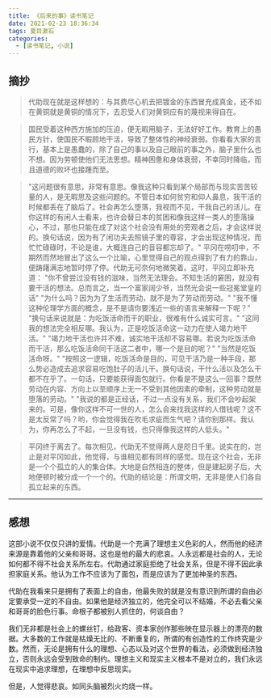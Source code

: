 ```yaml
---
title: 《后来的事》读书笔记
date: 2021-02-23 18:36:34
tags: 夏目漱石
categories:
  - [读书笔记, 小说]
---
```


## 摘抄

> 代助现在就是这样想的：与其费尽心机去把镀金的东西冒充成真金，还不如在黄铜就是黄铜的情况下，去忍受人们对黄铜应有的蔑视来得自在。

> 国民受着这种西方施加的压迫，便无暇用脑子，无法好好工作。教育上的愚民方针，使国民不暇顾地干活，导致了整体性的神经衰弱。你看看大家的言行，基本上是愚蠢的，除了自己的事以及自己眼前的事之外，脑子里什么也不想。因为劳顿使他们无法思想。精神困惫和身体衰弱，不幸同时降临，而且道德的败坏也接踵而至。



> "这问题很有意思，非常有意思。像我这种只看到某个局部而与现实苦苦较量的人，是无暇思及这些问题的。不管日本如何贫穷和仰人鼻息，我干活的时候都丢在了脑后了。社会再怎么堕落，我视而不见，干我自己的活儿。在你这样的有闲人士看来，也许会替日本的贫困和像我这样一类人的堕落操心，不过，那也只能在成了对这个社会没有用处的旁观者之后，才会这样说的。换句话说，因为有了闲功夫去照镜子里的尊容，才会出现这种情况，而忙忙碌碌时，不论是谁，大概连自己的音容都忘却了。"
> 平冈在唠叨中，不期然而然地冒出了这么一个比喻，心里觉得自己的观点得到了有力的靠山，便踌躇满志地暂时停了停。代助无可奈何地微笑着。这时，平冈立即补充道：
> "你不曾尝过没有钱的滋味，当然无法理会。不知生活的窘困，就没有要干活的想法。总而言之，当一个富家阔少爷，当然光会说一些冠冕堂皇的话"
> "为什么吗？因为为了生活而劳动，就不是为了劳动而劳动。"
> "我不懂这种伦理学方面的概念，是不是请你要浅近一些的语言来解释一下呢？"
> "换句话来说就是：为吃饭活命而干的职业，很难有什么诚实可言。"
> "这同我的想法完全相反哪。我认为，正是吃饭活命这一动力在使人竭力地干活。"
> "竭力地干活也许并不难，诚实地干活却不容易哪。若说为吃饭活命而干活，那么吃饭活命同干活这二者中，哪一个是目的呢？"
> "当然是吃饭活命呀。"
> "按照这一逻辑，吃饭活命是目的，可见干活乃是一种手段，那么势必造成去追求容易吃饱肚子的活儿干。换句话说，干什么活以及怎么干都不在乎了。一句话，只要能获得面包就行。你看是不是这么一回事？既然劳动在内容、方向上以至顺序上无一不受到其他因素的牵制，这种劳动就是堕落的劳动。"
> "我说的都是正经话，不过一点没有关系，我们不会吵起架来的。可是，像你这样不可一世的人，怎么会来找我这样的人借钱呢？这不是太反常了吗？哟，你会觉得我在吹毛求疵而生气吧？请你别那样。我认为，你再怎么了不起，一旦没有钱，也只得像我这样的人低头。"


> 平冈终于离去了。每次相见，代助无不觉得两人是咫日千里。说实在的，岂止是对平冈如此，他觉得，与谁相见都有同样的感觉。现在这个社会，无非是一个个孤立的人的集合体。大地是自然相连的整体，但是建起房子后，大地便顿时被分成一个一个的。代助的结论是：所谓文明，无非是使人们各自孤立起来的东西。

---

## 感想

这部小说不仅仅只讲的爱情。代助是一个充满了理想主义色彩的人，然而他的经济来源是靠着他的父亲和哥哥。这也是他的最大的悲哀。人永远都是社会的人，无论如何都不得不社会关系所左右。代助通过家庭拒绝了社会关系，但是不得不因此承担家庭关系。他认为工作不应该为了面包，而是应该为了更加神圣的东西。

代助在我看来只是拥有了表面上的自由，他最失败的就是没有意识到所谓的自由必定要承受一定的不自由。如果他是经济独立的，他完全可以不结婚，不必去看父亲和哥哥的脸色行事。命根子都被别人抓住的，何谈自由？

我们无非都是社会上的螺丝钉，给政客、资本家创作那些映在显示器上的漂亮的数据。大多数的工作就是枯燥无比的、不断重复的，所谓的有创造性的工作终究是少数。然而，无论是拥有什么的理想、心态以及对这个世界的看法，必须做到经济独立，否则永远会受到致命的制约。理想主义和现实主义根本不是对立的，我们永远在现实中追求理想，在理想中反思现实。

但是，人觉得悲哀。如同头脑被烈火灼烧一样。

